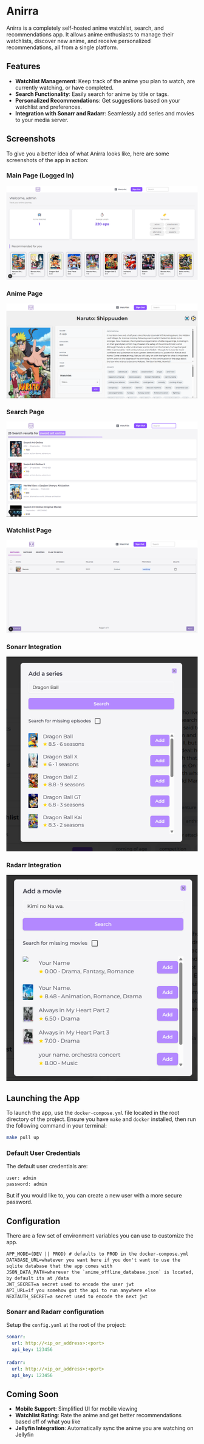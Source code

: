 # Anirra

Anirra is a completely self-hosted anime watchlist, search, and recommendations app. It allows anime enthusiasts to manage their watchlists, discover new anime, and receive personalized recommendations, all from a single platform.

## Features

- **Watchlist Management**: Keep track of the anime you plan to watch, are currently watching, or have completed.
- **Search Functionality**: Easily search for anime by title or tags.
- **Personalized Recommendations**: Get suggestions based on your watchlist and preferences.
- **Integration with Sonarr and Radarr**: Seamlessly add series and movies to your media server.

## Screenshots

To give you a better idea of what Anirra looks like, here are some screenshots of the app in action:

### Main Page (Logged In)
![Main Page](docs/images/main-page-logged-in.png)

### Anime Page
![Anime Page](docs/images/anime-page.png)

### Search Page
![Search Page](docs/images/search-page.png)

### Watchlist Page
![Watchlist Page](docs/images/watchlist-page.png)

### Sonarr Integration
![Sonarr](docs/images/sonarr.png)

### Radarr Integration
![Radarr](docs/images/radarr.png)

## Launching the App

To launch the app, use the `docker-compose.yml` file located in the root directory of the project. Ensure you have `make` and `docker` installed, then run the following command in your terminal:

```bash
make pull up
```

### Default User Credentials

The default user credentials are:

```
user: admin
password: admin
```

But if you would like to, you can create a new user with a more secure password.

## Configuration

There are a few set of environment variables you can use to customize the app. 

```
APP_MODE=(DEV || PROD) # defaults to PROD in the docker-compose.yml
DATABASE_URL=whatever you want here if you don't want to use the sqlite database that the app comes with
JSON_DATA_PATH=wherever the `anime_offline_database.json` is located, by default its at /data
JWT_SECRET=a secret used to encode the user jwt
API_URL=if you somehow got the api to run anywhere else
NEXTAUTH_SECRET=a secret used to encode the next jwt
```

### Sonarr and Radarr configuration

Setup the `config.yaml` at the root of the project:

```yaml
sonarr:
  url: http://<ip_or_address>:<port>
  api_key: 123456

radarr:
  url: http://<ip_or_address>:<port>
  api_key: 123456
```

## Coming Soon

- **Mobile Support**: Simplified UI for mobile viewing
- **Watchlist Rating**: Rate the anime and get better recommendations based off of what you like
- **Jellyfin Integration**: Automatically sync the anime you are watching on Jellyfin
